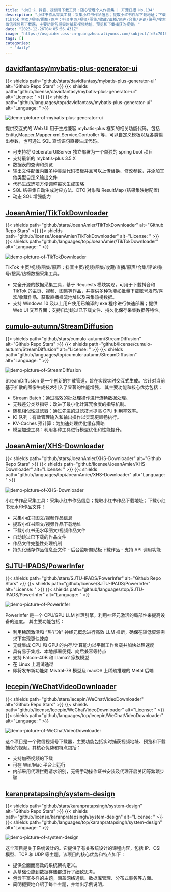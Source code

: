 ```yaml
---
title: "小红书、抖音、视频号下载工具：随心管理个人作品集 | 开源日报 No.134"
description: "小红书作品采集工具：采集小红书作品信息；提取小红书作品下载地址；下载小红书无水印作品文件！
TikTok 主页/视频/图集/原声；抖音主页/视频/图集/收藏/直播/原声/合集/评论/账号/搜索/热榜数据采集工具。
微信视频号下载器，主要功能包括实时捕获视频地址、预览和下载捕获的视频。"
date: "2023-12-26T04:05:56.431Z"
image: "https://osguider.oss-cn-guangzhou.aliyuncs.com/subject/fe5c7018705ce0011908bc8584e88ce2.png"
tags: []
categories:
  - "daily"
---
```


## [davidfantasy/mybatis-plus-generator-ui](https://github.com/davidfantasy/mybatis-plus-generator-ui)

{{< shields path="github/stars/davidfantasy/mybatis-plus-generator-ui" alt="Github Repo Stars" >}} {{< shields path="github/license/davidfantasy/mybatis-plus-generator-ui" alt="License: " >}} {{< shields path="github/languages/top/davidfantasy/mybatis-plus-generator-ui" alt="Language: " >}}

![demo-picture-of-mybatis-plus-generator-ui](https://osguider.oss-cn-guangzhou.aliyuncs.com/subject/1938b2eb5998e454035f613e4eddc9fd.png)

提供交互式的 Web UI 用于生成兼容 mybatis-plus 框架的相关功能代码，包括 Entity,Mapper,Mapper.xml,Service,Controller 等，可以自定义模板以及各类输出参数，也可通过 SQL 查询语句直接生成代码。

- 可支持将 GeberatorUIServer 独立部署为一个单独的 spring boot 项目
- 支持最新的 mybatis-plus 3.5.X
- 数据表的查询和浏览
- 输出文件配置内置多种类型代码模板并且可以上传替换、修改参数，并添加其他类型自定义输出文件
- 代码生成选项方便调整每次生成策略
- SQL 结果集自动生成对应方法、DTO 对象和 ResultMap (结果集映射配置)
- 动态 SQL 增强能力

## [JoeanAmier/TikTokDownloader](https://github.com/JoeanAmier/TikTokDownloader)

{{< shields path="github/stars/JoeanAmier/TikTokDownloader" alt="Github Repo Stars" >}} {{< shields path="github/license/JoeanAmier/TikTokDownloader" alt="License: " >}} {{< shields path="github/languages/top/JoeanAmier/TikTokDownloader" alt="Language: " >}}

![demo-picture-of-TikTokDownloader](https://picgo-daily.oss-cn-guangzhou.aliyuncs.com/picgo-daily/2023/e5183bb59ffb315348cb5a0ecc6f9b09.png)

TikTok 主页/视频/图集/原声；抖音主页/视频/图集/收藏/直播/原声/合集/评论/账号/搜索/热榜数据采集工具。

- 完全开源的数据采集工具，基于 Requests 模块实现，可用于下载抖音和 TikTok 的主页、视频、图集等作品，并提供多种功能如批量下载账号发布/喜欢/收藏作品、获取直播推流地址以及采集热榜数据。
- 支持 Windows 10 及以上用户使用已编译的 exe 程序进行快速部署；提供 Web UI 交互界面；支持自动跳过已下载文件、持久化保存采集数据等特性。

## [cumulo-autumn/StreamDiffusion](https://github.com/cumulo-autumn/StreamDiffusion)

{{< shields path="github/stars/cumulo-autumn/StreamDiffusion" alt="Github Repo Stars" >}} {{< shields path="github/license/cumulo-autumn/StreamDiffusion" alt="License: " >}} {{< shields path="github/languages/top/cumulo-autumn/StreamDiffusion" alt="Language: " >}}

![demo-picture-of-StreamDiffusion](https://picgo-daily.oss-cn-guangzhou.aliyuncs.com/picgo-daily/2023/c9f0de0723515aed9f42f108f2cfefbd.gif)

StreamDiffusion 是一个创新的扩散管道，旨在实现实时交互式生成。它针对当前基于扩散的图像生成技术引入了显著的性能增强。
其主要功能和核心优势包括：

- Stream Batch：通过高效的批处理操作进行流畅数据处理。
- 无残差分类器指导：改进了最小化计算冗余度的指导机制。
- 随机相似性过滤器：通过先进的过滤技术提高 GPU 利用率效率。
- IO 队列：有效管理输入和输出操作以实现更顺畅执行。
- KV-Caches 预计算：为加速处理优化缓存策略
- 模型加速工具：利用各种工具进行模型优化和性能提升。

## [JoeanAmier/XHS-Downloader](https://github.com/JoeanAmier/XHS-Downloader)

{{< shields path="github/stars/JoeanAmier/XHS-Downloader" alt="Github Repo Stars" >}} {{< shields path="github/license/JoeanAmier/XHS-Downloader" alt="License: " >}} {{< shields path="github/languages/top/JoeanAmier/XHS-Downloader" alt="Language: " >}}

![demo-picture-of-XHS-Downloader](https://picgo-daily.oss-cn-guangzhou.aliyuncs.com/picgo-daily/2023/c28e308c7cbb9259bafc38adde359efd.png)

小红书作品采集工具：采集小红书作品信息；提取小红书作品下载地址；下载小红书无水印作品文件！

- 采集小红书图文/视频作品信息
- 提取小红书图文/视频作品下载地址
- 下载小红书无水印图文/视频作品文件
- 自动跳过已下载的作品文件
- 作品文件完整性处理机制
- 持久化储存作品信息至文件
-️ 后台监听剪贴板下载作品
️- 支持 API 调用功能

## [SJTU-IPADS/PowerInfer](https://github.com/SJTU-IPADS/PowerInfer)

{{< shields path="github/stars/SJTU-IPADS/PowerInfer" alt="Github Repo Stars" >}} {{< shields path="github/license/SJTU-IPADS/PowerInfer" alt="License: " >}} {{< shields path="github/languages/top/SJTU-IPADS/PowerInfer" alt="Language: " >}}

![demo-picture-of-PowerInfer](https://picgo-daily.oss-cn-guangzhou.aliyuncs.com/picgo-daily/2023/6bb95c66a592d6b06ca58e3a35485d82.png)

PowerInfer 是一个 CPU/GPU LLM 推理引擎，利用神经元激活的局部性来提高设备的速度。
其主要功能包括：

- 利用稀疏激活和 “热”/“冷” 神经元概念进行高效 LLM 推断，确保在较低资源需求下实现更快速度
- 无缝集成 CPU 和 GPU 的内存/计算能力以平衡工作负载并加快处理速度
- 具有易于集成、本地部署便捷、向后兼容等特点
- 支持 Falcon-40B 和 Llama2 家族模型
- 在 Linux 上测试通过
- 即将发布新功能如 Mistral-7B 模型及 macOS 上稀疏推理的 Metal 后端

## [lecepin/WeChatVideoDownloader](https://github.com/lecepin/WeChatVideoDownloader)

{{< shields path="github/stars/lecepin/WeChatVideoDownloader" alt="Github Repo Stars" >}} {{< shields path="github/license/lecepin/WeChatVideoDownloader" alt="License: " >}} {{< shields path="github/languages/top/lecepin/WeChatVideoDownloader" alt="Language: " >}}

![demo-picture-of-WeChatVideoDownloader](https://picgo-daily.oss-cn-guangzhou.aliyuncs.com/picgo-daily/2023/96a75c92a552acc89378ef07ee010285.png)

这个项目是一个微信视频号下载器，主要功能包括实时捕获视频地址、预览和下载捕获的视频。其核心优势和特点包括：

- 支持加密视频的下载
- 可在 Win/Mac 平台上运行
- 内部采用代理拦截请求识别，无需手动操作证书安装及代理开启关闭等繁琐步骤

## [karanpratapsingh/system-design](https://github.com/karanpratapsingh/system-design)

{{< shields path="github/stars/karanpratapsingh/system-design" alt="Github Repo Stars" >}} {{< shields path="github/license/karanpratapsingh/system-design" alt="License: " >}} {{< shields path="github/languages/top/karanpratapsingh/system-design" alt="Language: " >}}

![demo-picture-of-system-design](https://osguider.oss-cn-guangzhou.aliyuncs.com/subject/05cf81d9ce2014805f8c08a4560949fd.png)

这个项目是关于系统设计的。它提供了有关系统设计的课程内容，包括 IP、OSI 模型、TCP 和 UDP 等主题。该项目的核心优势和特点如下：

- 提供全面而高效的系统架构定义。
- 从基础设施到数据存储都进行了细致思考。
- 包含丰富多样的主题，涵盖网络通信、数据库管理、分布式事务等方面。
- 简明扼要地介绍了每个主题，并给出示例说明。

